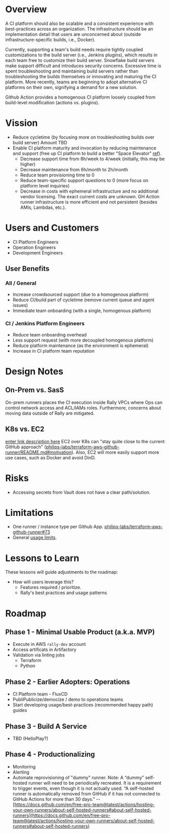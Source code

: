 
# Overview

A CI platform should also be scalable and a consistent experience with best-practices across an organization. The infrastructure should be an implementation detail that users are unconcerned about (outside infrastructure-specific builds, i.e., Docker).

Currently, supporting a team's build needs require tightly coupled customizations to the build server (i.e., Jenkins plugins), which results in each team free to customize their build server. Snowflake build servers make support difficult and introduces security concerns. Excessive time is spent troubleshooting and maintaining build servers rather than troubleshooting the builds themselves or innovating and maturing the CI platform. More recently, teams are beginning to adopt alternative CI platforms on their own, signifying a demand for a new solution.

Github Action provides a homogenous CI platform loosely coupled from build-level modification (actions vs. plugins).

# Vission

 - Reduce cycletime (by focusing more on troubleshooting builds over build server)
	Amount TBD
 - Enable CI platform maturity and invocation by reducing maintenance and support (free up CI platform to build a better "Space Elevator" [ref](https://docs.google.com/presentation/d/17XkhdQtP1ThbOH_C8JYm0Zygsv0bhpPWIjnQX8BMeM4/edit#slide=id.gaad5158c7d_3_244)).
	- Decrease support time from 8h/week to 4/week (initially, this may be higher)
	- Decrease maintenance from 6h/month to 2h/month
	- Reduce team provisioning time to 0
	- Reduce team-specific support questions to 0 (more focus on platform level inquiries)
	- Decrease in costs with ephemeral infrastructure and no additional vendor licensing.
      The exact current costs are unknown. GH Action runner infrastructure is more efficient and not persistent (besides AMIs, Lambdas, etc.).

# Users and Customers

 - CI Platform Engineers
 - Operation Engineers
 - Development Engineers

## User Benefits

### All / General

 - Increase crowdsourced support (due to a homogenous platform)
 - Reduce CI/build part of cycletime (remove current queue and agent issues)
 - Immediate team onboarding (with a single, homogenous platform)

### CI / Jenkins Platform Engineers

 - Reduce team onboarding overhead
 - Less support request (with more decoupled homogenous platform)
 - Reduce platform maintenance (as the environment is ephemeral)
 - Increase in CI platform team reputation

# Design Notes

## On-Prem vs. SasS

On-prem runners places the CI execution inside Rally VPCs where Ops can control network access and ACL/IAMs roles. Furthermore, concerns about moving data outside of Rally are mitigated.

## K8s vs. EC2
[enter link description here](s)
EC2 over K8s can "stay quite close to the current GitHub approach" ([philips-labs/terraform-aws-github-runner/README.md#motivation](https://github.com/philips-labs/terraform-aws-github-runner/blob/develop/README.md#motivation)). Also, EC2 will more easily support more use cases, such as Docker and avoid DinD.

# Risks

 - Accessing secrets from Vault does not have a clear path/solution.

# Limitations

 - One runner / instance type per Github App. [philips-labs/terraform-aws-github-runner#73](https://github.com/philips-labs/terraform-aws-github-runner/issues/73)
 - General [usage limits](https://docs.github.com/en/actions/hosting-your-own-runners/about-self-hosted-runners#usage-limits).

# Lessons to Learn

These lessons will guide adjustments to the roadmap:

 - How will users leverage this?
   - Features required / prioritize.
   - Rally's best practices and usage patterns

# Roadmap

## Phase 1 - Minimal Usable Product (a.k.a. MVP)

 - Execute in AWS `rally-dev` account
 - Access artificats in Artifactory
 - Validation via linting jobs
   - Terraform
   - Python

## Phase 2 - Earlier Adopters: Operations

 - CI Platform team - FluxCD
 - PubliPublicize/democize / demo to operations teams
 - Start developing usage/best-practices (recommended happy path) guides

## Phase 3 - Build A Service

 - TBD (HelloPlay?)
  
## Phase 4 - Productionalizing

 - Monitoring
 - Alerting
 - Automate reprovisioning of "dummy" runner.
   Note: A “dummy” self-hosted runner will need to be periodically recreated. It is a requirement to trigger events, even though it is not actually used. “A self-hosted runner is automatically removed from GitHub if it has not connected to GitHub Actions for more than 30 days.” -- [https://docs.github.com/en/free-pro-team@latest/actions/hosting-your-own-runners/about-self-hosted-runners#about-self-hosted-runners](https://docs.github.com/en/free-pro-team@latest/actions/hosting-your-own-runners/about-self-hosted-runners#about-self-hosted-runners)
<!--stackedit_data:
eyJoaXN0b3J5IjpbMTg4Mjk1NTI5MSw5MzAyOTg0MjksNDI1OD
UwNDI2LDE1NzY0MTkwMDYsLTE3ODAyNDQxNjIsLTE1NjczNDYw
MiwzMzE1NzI5NTIsMTQxNzMxOTg2OCwtNDQ3MjA5ODI5LDE5NT
QwNzcwMTgsMTI3NjgxNDAzNCwtMTM0OTQyMDkxOF19
-->